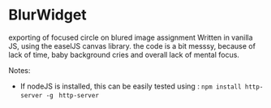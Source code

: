 # BlurWidget
exporting of focused circle on blured image assignment
Written in vanilla JS, using the easelJS canvas library.
the code is a bit messsy, because of lack of time, baby background cries and overall lack of mental focus.

Notes:

* If nodeJS is installed, this can be easily tested using :
 ```npm install http-server -g ```
  ```http-server ```